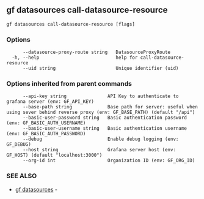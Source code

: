 ## gf datasources call-datasource-resource



```
gf datasources call-datasource-resource [flags]
```

### Options

```
      --datasource-proxy-route string   DatasourceProxyRoute
  -h, --help                            help for call-datasource-resource
      --uid string                      Unique identifier (uid)
```

### Options inherited from parent commands

```
      --api-key string               API Key to authenticate to grafana server (env: GF_API_KEY)
      --base-path string             Base path for server: useful when using sever behind reverse proxy (env: GF_BASE_PATH) (default "/api")
      --basic-user-password string   Basic authentication password (env: GF_BASIC_AUTH_USERNAME)
      --basic-user-username string   Basic authentication username (env: GF_BASIC_AUTH_PASSWORD)
      --debug                        Enable debug logging (env: GF_DEBUG)
      --host string                  Grafana server host (env: GF_HOST) (default "localhost:3000")
      --org-id int                   Organization ID (env: GF_ORG_ID)
```

### SEE ALSO

* [gf datasources](gf_datasources.md)	 - 

